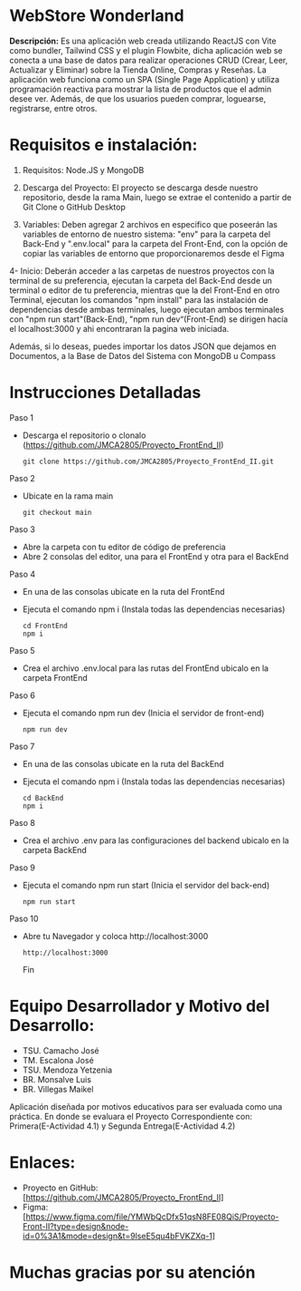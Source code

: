 # **WebStore Wonderland**

**Descripción:**
Es una aplicación web creada utilizando ReactJS con Vite como bundler, Tailwind CSS y el plugin Flowbite, dicha aplicación web se conecta a una base de datos para realizar operaciones CRUD (Crear, Leer, Actualizar y Eliminar) sobre la Tienda Online, Compras y Reseñas. La aplicación web funciona como un SPA (Single Page Application) y utiliza programación reactiva para mostrar la lista de productos que el admin desee ver. Además, de que los usuarios pueden comprar, loguearse, registrarse, entre otros.

# **Requisitos e instalación:**

1. Requisitos: Node.JS y MongoDB

2. Descarga del Proyecto: El proyecto se descarga desde nuestro repositorio, desde la rama Main, luego se extrae el contenido a partir de Git Clone o GitHub Desktop

3. Variables: Deben agregar 2 archivos en especifico que poseerán las variables de entorno de nuestro sistema: "env" para la carpeta del Back-End y ".env.local" para la carpeta del Front-End, con la opción de copiar las variables de entorno que proporcionaremos desde el Figma

4- Inicio: Deberán acceder a las carpetas de nuestros proyectos con la terminal de su preferencia, ejecutan la carpeta del Back-End desde un terminal o editor de tu preferencia, mientras que la del Front-End en otro Terminal, ejecutan los comandos "npm install" para las instalación de dependencias desde ambas terminales, luego ejecutan ambos terminales con "npm run start"(Back-End), "npm run dev“(Front-End) se dirigen hacía el localhost:3000 y ahi encontraran la pagina web iniciada.

Además, si lo deseas, puedes importar los datos JSON que dejamos en Documentos, a la Base de Datos del Sistema con MongoDB u Compass

# Instrucciones Detalladas
Paso 1 

- Descarga el repositorio o clonalo (https://github.com/JMCA2805/Proyecto_FrontEnd_II)

      git clone https://github.com/JMCA2805/Proyecto_FrontEnd_II.git

Paso 2 

- Ubicate en la rama main

      git checkout main

Paso 3

- Abre la carpeta con tu editor de código de preferencia
- Abre 2 consolas del editor, una para el FrontEnd y otra para el BackEnd

Paso 4
- En una de las consolas ubicate en la ruta del FrontEnd
- Ejecuta el comando npm i (Instala todas las dependencias necesarias)

      cd FrontEnd
      npm i
  
Paso 5
- Crea el archivo .env.local para las rutas del FrontEnd ubicalo en la carpeta FrontEnd

Paso 6

- Ejecuta el comando npm run dev (Inicia el servidor de front-end)

      npm run dev

Paso 7
- En una de las consolas ubicate en la ruta del BackEnd
- Ejecuta el comando npm i (Instala todas las dependencias necesarias)

      cd BackEnd
      npm i

Paso 8
- Crea el archivo .env para las configuraciones del backend ubicalo en la carpeta BackEnd
  
Paso 9
- Ejecuta el comando npm run start (Inicia el servidor del back-end)

      npm run start

Paso 10

- Abre tu Navegador y coloca http://localhost:3000

      http://localhost:3000
  
  Fin

# **Equipo Desarrollador y Motivo del Desarrollo:** 

- TSU. Camacho José
- TM. Escalona José
- TSU. Mendoza Yetzenia
- BR. Monsalve Luis
- BR. Villegas Maikel

Aplicación diseñada por motivos educativos para ser evaluada como una práctica.
En donde se evaluara el Proyecto Correspondiente con: Primera(E-Actividad 4.1) y Segunda Entrega(E-Actividad 4.2)

# **Enlaces:**

- Proyecto en GitHub: [https://github.com/JMCA2805/Proyecto_FrontEnd_II]
- Figma: [https://www.figma.com/file/YMWbQcDfx51qsN8FE08QiS/Proyecto-Front-II?type=design&node-id=0%3A1&mode=design&t=9lseE5qu4bFVKZXq-1]

# **Muchas gracias por su atención**
